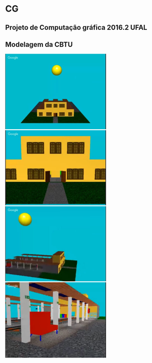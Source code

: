# CG
<h2>Projeto de Computação gráfica 2016.2 UFAL</h2>
<h2>Modelagem da CBTU</h2>
<img src="./imgs/cbtu1.jpg" width=320>
<img src="./imgs/cbtu2.jpg" width=320>
<img src="./imgs/cbtu3.jpg" width=320>
<img src="./imgs/cbtu4.jpg" width=320>
